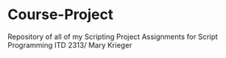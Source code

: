 # Course-Project
Repository of all of my Scripting Project Assignments for Script Programming ITD 2313/ Mary Krieger
